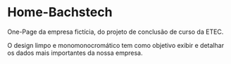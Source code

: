 # Home-Bachstech

One-Page da empresa fictícia, do projeto de conclusão de curso da ETEC.

O design limpo e monomonocromático tem como objetivo exibir e detalhar os dados mais importantes da nossa empresa.
